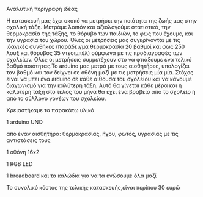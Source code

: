 Αναλυτική περιγραφή ιδέας

Η κατασκευή μας έχει σκοπό να μετρήσει την ποιότητα της ζωής μας στην σχολική τάξη.
Μετράμε λοιπόν και αξιολογούμε στατιστικά, την θερμοκρασία της τάξης, το θόρυβο των παιδιών, το φως που έχουμε, 
και την υγρασία του χώρου. Όλες οι μετρήσεις μας συγκρίνονται με τις ιδανικές συνθήκες (παράδειγμα θερμοκρασία 
20 βαθμοί και φως 250 λουξ και θόρυβος 35 ντεσιμπέλ) σύμφωνα με τις προδιαγραφές των σχολείων. Ολες οι μετρήσεις
συμμετέχουν στο να φτιάξουμε ένα τελικό βαθμό ποιότητας.Το arduino μας μετρά με τους αισθητήρες, υπολογίζει τον 
βαθμό και τον δείχνει σε οθόνη μαζί με τις μετρήσεις μία μία. Στόχος είναι να μπει ένα arduino σε κάθε αίθουσα 
του σχολείου και να κάνουμε διαγωνισμό για την καλύτερη τάξη. Αυτό θα γίνεται κάθε μέρα και η καλύτερη τάξη στο 
τέλος του μήνα θα έχει ένα βραβείο από το σχολείο ή από το σύλλογο γονέων του σχολείου.

Χρειαστήκαμε τα παρακάτω υλικά

1 arduino UNO

από έναν αισθητήρα: θερμοκρασίας, ήχου, φωτός, υγρασίας με τις αντιστάσεις τους

1 οθόνη 16x2

1 RGB LED

1 breadboard και τα καλώδια για να τα ενώσουμε όλα μαζί

Το συνολικό κόστος της τελικής κατασκευής,είναι περίπου 30 ευρώ
